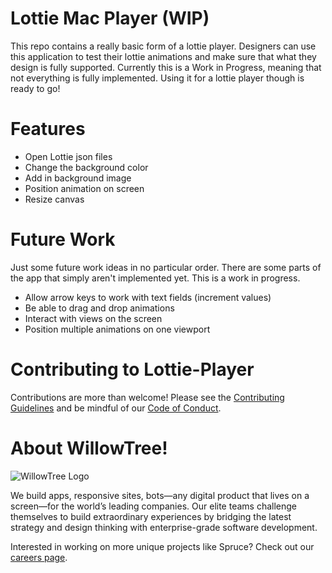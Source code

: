 # Lottie Mac Player (WIP)
This repo contains a really basic form of a lottie player. Designers can use this application to test their lottie animations and make sure that what they design is fully supported. Currently this is a Work in Progress, meaning that not everything is fully implemented. Using it for a lottie player though is ready to go!

# Features
- Open Lottie json files
- Change the background color
- Add in background image
- Position animation on screen
- Resize canvas

# Future Work
Just some future work ideas in no particular order. There are some parts of the app that simply aren't implemented yet. This is a work in progress.

- Allow arrow keys to work with text fields (increment values)
- Be able to drag and drop animations
- Interact with views on the screen
- Position multiple animations on one viewport

# Contributing to Lottie-Player
Contributions are more than welcome! Please see the [Contributing Guidelines](https://github.com/willowtreeapps/lottie-player/blob/master/Contributing.md) and be mindful of our [Code of Conduct](https://github.com/willowtreeapps/lottie-player/blob/master/code-of-conduct.md).

# About WillowTree!
![WillowTree Logo](https://github.com/willowtreeapps/lottie-player/raw/master/imgs/willowtree_logo.png)

We build apps, responsive sites, bots—any digital product that lives on a screen—for the world’s leading companies. Our elite teams challenge themselves to build extraordinary experiences by bridging the latest strategy and design thinking with enterprise-grade software development.

Interested in working on more unique projects like Spruce? Check out our [careers page](http://willowtreeapps.com/careers?utm_campaign=spruce-gh).